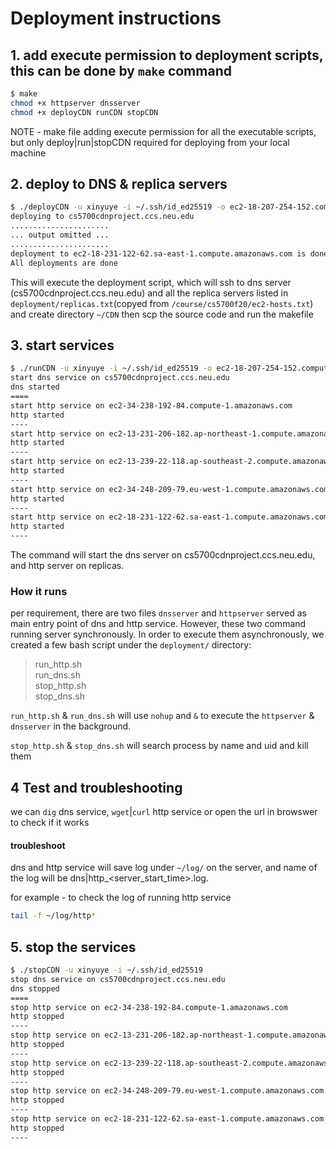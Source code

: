 # Deployment instructions

## 1. add execute permission to deployment scripts, this can be done by `make` command
```bash
$ make
chmod +x httpserver dnsserver
chmod +x deployCDN runCDN stopCDN
```
NOTE - make file adding execute permission for all the executable scripts, but only deploy|run|stopCDN required for deploying from your local machine

## 2. deploy to DNS & replica servers
```bash
$ ./deployCDN -u xinyuye -i ~/.ssh/id_ed25519 -o ec2-18-207-254-152.compute-1.amazonaws.com -p 50000 -n cs5700cdn.example.com
deploying to cs5700cdnproject.ccs.neu.edu
......................
... output omitted ...
......................
deployment to ec2-18-231-122-62.sa-east-1.compute.amazonaws.com is done
All deployments are done
```

This will execute the deployment script, which will ssh to dns server (cs5700cdnproject.ccs.neu.edu) and all the replica servers listed in `deployment/replicas.txt`(copyed from `/course/cs5700f20/ec2-hosts.txt`)
 and create directory `~/CDN` then scp the source code and run the makefile
 
 
## 3. start services
```bash
$ ./runCDN -u xinyuye -i ~/.ssh/id_ed25519 -o ec2-18-207-254-152.compute-1.amazonaws.com -p 50000 -n cs5700cdn.example.com
start dns service on cs5700cdnproject.ccs.neu.edu
dns started
====
start http service on ec2-34-238-192-84.compute-1.amazonaws.com
http started
----
start http service on ec2-13-231-206-182.ap-northeast-1.compute.amazonaws.com
http started
----
start http service on ec2-13-239-22-118.ap-southeast-2.compute.amazonaws.com
http started
----
start http service on ec2-34-248-209-79.eu-west-1.compute.amazonaws.com
http started
----
start http service on ec2-18-231-122-62.sa-east-1.compute.amazonaws.com
http started
----
```

The command will start the dns server on cs5700cdnproject.ccs.neu.edu, and http server on replicas.

### How it runs
per requirement, there are two files `dnsserver` and `httpserver` served as main entry point of dns and http service. However, these two command running server synchronously. In order to execute them asynchronously, we created a few bash script under the `deployment/` directory:

>run_http.sh  
>run_dns.sh  
>stop_http.sh  
>stop_dns.sh  


`run_http.sh` & `run_dns.sh` will use `nohup` and `&` to execute the `httpserver` & `dnsserver` in the background.

`stop_http.sh` & `stop_dns.sh` will search process by name and uid and kill them

## 4 Test and troubleshooting
we can `dig` dns service, `wget`|`curl` http service or open the url in browswer to check if it works

#### troubleshoot
dns and http service will save log under `~/log/` on the server, and name of the log will be dns|http_<server_start_time>.log.


for example - to check the log of running http service
```bash
tail -f ~/log/http*
```

## 5. stop the services

```bash
$ ./stopCDN -u xinyuye -i ~/.ssh/id_ed25519
stop dns service on cs5700cdnproject.ccs.neu.edu
dns stopped
====
stop http service on ec2-34-238-192-84.compute-1.amazonaws.com
http stopped
----
stop http service on ec2-13-231-206-182.ap-northeast-1.compute.amazonaws.com
http stopped
----
stop http service on ec2-13-239-22-118.ap-southeast-2.compute.amazonaws.com
http stopped
----
stop http service on ec2-34-248-209-79.eu-west-1.compute.amazonaws.com
http stopped
----
stop http service on ec2-18-231-122-62.sa-east-1.compute.amazonaws.com
http stopped
----
```

